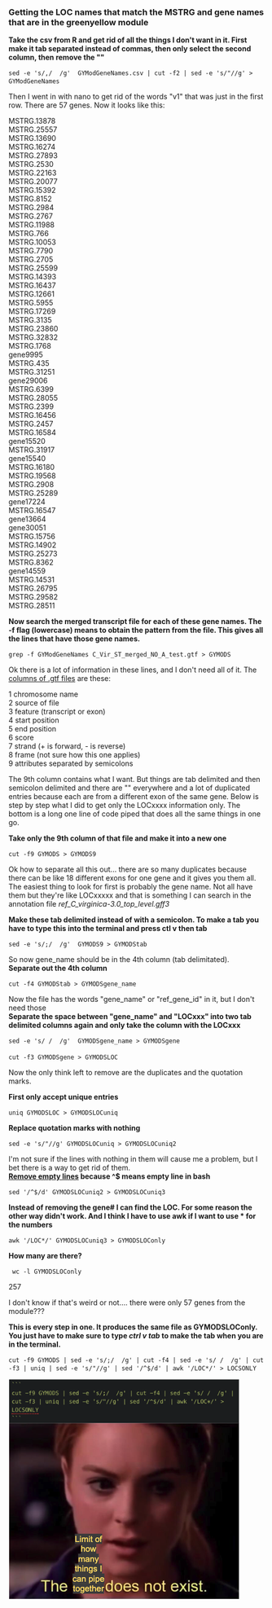 ### Getting the LOC names that match the MSTRG and gene names that are in the greenyellow module

**Take the csv from R and get rid of all the things I don't want in it. First make it tab separated instead of commas, then only select the second column, then remove the ""**

```
sed -e 's/,/  /g'  GYModGeneNames.csv | cut -f2 | sed -e 's/"//g' > GYModGeneNames
```
Then I went in with nano to get rid of the words "v1" that was just in the first row. There are 57 genes. Now it looks like this:

MSTRG.13878  
MSTRG.25557  
MSTRG.13690  
MSTRG.16274  
MSTRG.27893  
MSTRG.2530  
MSTRG.22163  
MSTRG.20077  
MSTRG.15392  
MSTRG.8152  
MSTRG.2984  
MSTRG.2767  
MSTRG.11988  
MSTRG.766  
MSTRG.10053  
MSTRG.7790  
MSTRG.2705  
MSTRG.25599  
MSTRG.14393  
MSTRG.16437  
MSTRG.12661  
MSTRG.5955  
MSTRG.17269  
MSTRG.3135  
MSTRG.23860  
MSTRG.32832  
MSTRG.1768  
gene9995  
MSTRG.435  
MSTRG.31251  
gene29006  
MSTRG.6399  
MSTRG.28055  
MSTRG.2399  
MSTRG.16456  
MSTRG.2457  
MSTRG.16584  
gene15520  
MSTRG.31917  
gene15540  
MSTRG.16180  
MSTRG.19568  
MSTRG.2908  
MSTRG.25289  
gene17224  
MSTRG.16547  
gene13664  
gene30051  
MSTRG.15756  
MSTRG.14902  
MSTRG.25273  
MSTRG.8362  
gene14559  
MSTRG.14531  
MSTRG.26795  
MSTRG.29582  
MSTRG.28511  

**Now search the merged transcript file for each of these gene names. The -f flag (lowercase) means to obtain the pattern from the file. This gives all the lines that have those gene names.**
```
grep -f GYModGeneNames C_Vir_ST_merged_NO_A_test.gtf > GYMODS
```

Ok there is a lot of information in these lines, and I don't need all of it. The [columns of .gtf files](https://useast.ensembl.org/info/website/upload/gff.html) are these:

1 chromosome name  
2 source of file  
3 feature (transcript or exon)  
4 start position  
5 end position  
6 score  
7 strand (+ is forward, - is reverse)  
8 frame (not sure how this one applies)  
9 attributes separated by semicolons  


The 9th column contains what I want. But things are tab delimited and then semicolon delimited and there are "" everywhere and a lot of duplicated entries because each are from a different exon of the same gene. Below is step by step what I did to get only the LOCxxxx information only. The bottom is a long one line of code piped that does all the same things in one go.

**Take only the 9th column of that file and make it into a new one**
```
cut -f9 GYMODS > GYMODS9
```

Ok how to separate all this out... there are so many duplicates because there can be like 18 different exons for one gene and it gives you them all. The easiest thing to look for first is probably the gene name. Not all have them but they're like LOCxxxxx and that is something I can search in the annotation file _ref_C_virginica-3.0_top_level.gff3_


**Make these tab delimited instead of with a semicolon. To make a tab you have to type this into the terminal and press ctl v then tab**

```
sed -e 's/;/  /g'  GYMODS9 > GYMODStab
```

So now gene_name should be in the 4th column (tab delimitated).  
**Separate out the 4th column**
```
cut -f4 GYMODStab > GYMODSgene_name
```

Now the file has the words "gene_name" or "ref_gene_id" in it, but I don't need those  
**Separate the space between "gene_name" and "LOCxxx" into two tab delimited columns again and only take the column with the LOCxxx**
```
sed -e 's/ /  /g'  GYMODSgene_name > GYMODSgene

cut -f3 GYMODSgene > GYMODSLOC
```
Now the only think left to remove are the duplicates and the quotation marks.

**First only accept unique entries**
```
uniq GYMODSLOC > GYMODSLOCuniq
```
**Replace quotation marks with nothing**
```
sed -e 's/"//g' GYMODSLOCuniq > GYMODSLOCuniq2
```
I'm not sure if the lines with nothing in them will cause me a problem, but I bet there is a way to get rid of them.  
**[Remove empty lines](https://serverfault.com/questions/252921/how-to-remove-empty-blank-lines-from-a-file-in-unix-including-spaces) because ^$ means empty line in bash**
```
sed '/^$/d' GYMODSLOCuniq2 > GYMODSLOCuniq3
```
**Instead of removing the gene# I can find the LOC. For some reason the other way didn't work. And I think I have to use awk if I want to use * for the numbers**
```
awk '/LOC*/' GYMODSLOCuniq3 > GYMODSLOConly
```
**How many are there?**
```
 wc -l GYMODSLOConly
```
 257

 I don't know if that's weird or not.... there were only 57 genes from the module???


**This is every step in one. It produces the same file as GYMODSLOConly. You just have to make sure to type _ctrl v tab_ to make the tab when you are in the terminal.**

 ```
 cut -f9 GYMODS | sed -e 's/;/  /g' | cut -f4 | sed -e 's/ /  /g' | cut -f3 | uniq | sed -e 's/"//g' | sed '/^$/d' | awk '/LOC*/' > LOCSONLY
 ```
![meme](/images/the_limit.png)
